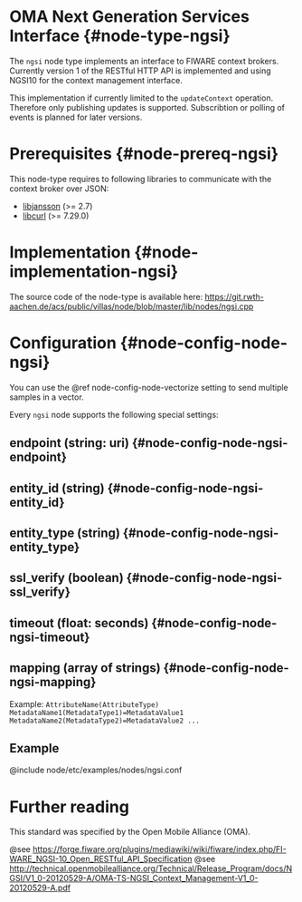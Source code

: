 # OMA Next Generation Services Interface {#node-type-ngsi}

The `ngsi` node type implements an interface to FIWARE context brokers.
Currently version 1 of the RESTful HTTP API is implemented and using NGSI10 for the context management interface.

This implementation if currently limited to the `updateContext` operation.
Therefore only publishing updates is supported. Subscribtion or polling of events is planned for later versions.

# Prerequisites {#node-prereq-ngsi}

This node-type requires to following libraries to communicate with the context broker over JSON:

 - [libjansson](http://www.digip.org/jansson/) (>= 2.7)
 - [libcurl](https://curl.haxx.se/libcurl/) (>= 7.29.0)

# Implementation {#node-implementation-ngsi}

The source code of the node-type is available here:
https://git.rwth-aachen.de/acs/public/villas/node/blob/master/lib/nodes/ngsi.cpp

# Configuration {#node-config-node-ngsi}

You can use the @ref node-config-node-vectorize setting to send multiple samples in a vector.

Every `ngsi` node supports the following special settings:

## endpoint (string: uri) {#node-config-node-ngsi-endpoint}

## entity_id (string) {#node-config-node-ngsi-entity_id}

## entity_type (string) {#node-config-node-ngsi-entity_type}

## ssl_verify (boolean) {#node-config-node-ngsi-ssl_verify}

## timeout (float: seconds) {#node-config-node-ngsi-timeout}

## mapping (array of strings) {#node-config-node-ngsi-mapping}

Example: `AttributeName(AttributeType) MetadataName1(MetadataType1)=MetadataValue1 MetadataName2(MetadataType2)=MetadataValue2 ...`

## Example

@include node/etc/examples/nodes/ngsi.conf

# Further reading

This standard was specified by the Open Mobile Alliance (OMA).

@see https://forge.fiware.org/plugins/mediawiki/wiki/fiware/index.php/FI-WARE_NGSI-10_Open_RESTful_API_Specification
@see http://technical.openmobilealliance.org/Technical/Release_Program/docs/NGSI/V1_0-20120529-A/OMA-TS-NGSI_Context_Management-V1_0-20120529-A.pdf
